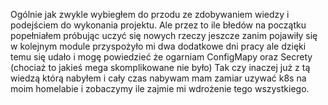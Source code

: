 Ogólnie jak zwykle wybiegłem do przodu ze zdobywaniem wiedzy i podejściem do wykonania projektu. Ale przez to ile błedów na początku popełniałem próbując uczyć się nowych rzeczy jeszcze zanim pojawiły się w kolejnym module przyspożyło mi dwa dodatkowe dni pracy ale dzięki temu się udało i mogę powiedzieć że ogarniam ConfigMapy oraz Secrety (chociaż to jakieś mega skomplikowane nie było) Tak czy inaczej już z tą wiedzą którą nabyłem i cały czas nabywam mam zamiar uzywać k8s na moim homelabie i zobaczymy ile zajmie mi wdrożenie tego wszystkiego.
